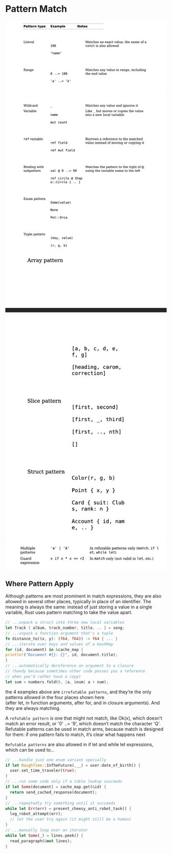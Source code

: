 # Pattern Match

<img src="match-patterns.png" />
<img src="match-patterns-1.png" />
<img src="match-patterns-2.png" />
<img src="match-patterns-3.png" />

## Where Pattern Apply

Although patterns are most prominent in match
expressions, they are also allowed in several other places,
typically in place of an identifier. The meaning is always the
same: instead of just storing a value in a single variable,
Rust uses pattern matching to take the value apart.

```rust
// ...unpack a struct into three new local variables
let Track { album, track_number, title, .. } = song;
// ...unpack a function argument that's a tuple
fn distance_to((x, y): (f64, f64)) -> f64 { ... }
// ...iterate over keys and values of a HashMap
for (id, document) in &cache_map {
println!("Document #{}: {}", id, document.title);
}
// ...automatically dereference an argument to a closure
// (handy because sometimes other code passes you a reference
// when you'd rather have a copy)
let sum = numbers.fold(0, |a, &num| a + num);
```

the 4 examples above are `irrefutable patterns`,
and they’re the only patterns allowed in the four places shown here  
(after let, in function arguments, after for, and in closure arguments).
And they are always matching.

A `refutable pattern` is one that might not match, like Ok(x),
which doesn’t match an error result, or '0' ..= '9',
which doesn’t match the character 'Q'. Refutable patterns
can be used in match arms, because match is designed for
them: if one pattern fails to match, it’s clear what happens
next

`Refutable patterns` are also allowed in if let and while
let expressions, which can be used to...

```rust
// ...handle just one enum variant specially
if let RoughTime::InTheFuture(,__) = user.date_of_birth() {
  user.set_time_traveler(true);
}
// ...run some code only if a table lookup succeeds
if let Some(document) = cache_map.get(&id) {
  return send_cached_response(document);
}
// ...repeatedly try something until it succeeds
while let Err(err) = present_cheesy_anti_robot_task() {
  log_robot_attempt(err);
  // let the user try again (it might still be a human)
}
// ...manually loop over an iterator
while let Some(_) = lines.peek() {
  read_paragraph(&mut lines);
}
```
